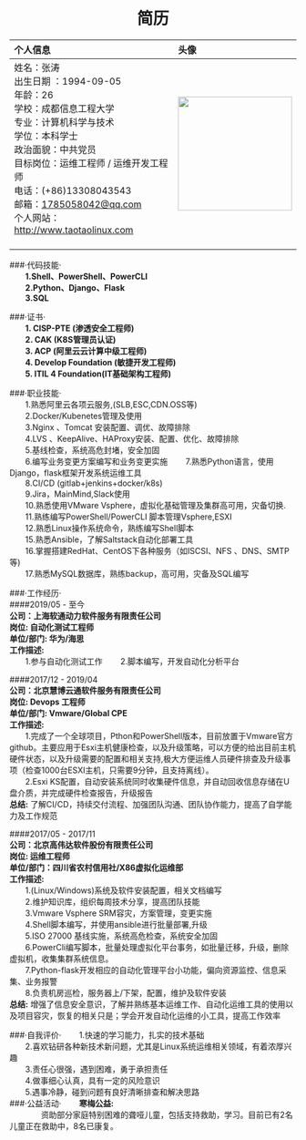 <center><h1><font face="STCAIYUN">简历</font></h1></center>  

| 个人信息 | 头像 |  
| :- | :- |  
| 姓名：张涛 <br>出生日期 ：1994-09-05<br>年龄：26<br>学校：成都信息工程大学<br>专业：计算机科学与技术<br>学位：本科学士<br>政治面貌：中共党员<br>目标岗位：运维工程师 / 运维开发工程师<br>电话：(+86)13308043543 <br>邮箱：1785058042@qq.com<br>个人网站：http://www.taotaolinux.com &#160; &#160; &#160; &#160;&#160; &#160; &#160; &#160;&#160; &#160; &#160; &#160; &#160; &#160; &#160; &#160;&#160; &#160; &#160; &#160;&#160; &#160; &#160; &#160;&#160; &#160; &#160; &#160;&#160; &#160; &#160; &#160;&#160; | <img src="../pictures/resume/resume.png" width="200"/> |  


  
###·代码技能·  
&#160; &#160; &#160; &#160;__1.Shell、PowerShell、PowerCLI__  
&#160; &#160; &#160; &#160;__2.Python、Django、Flask__  
&#160; &#160; &#160; &#160;__3.SQL__  

###·证书·  
&#160; &#160; &#160; &#160;__1. CISP-PTE (渗透安全工程师)__  
&#160; &#160; &#160; &#160;__2. CAK (K8S管理员认证)__  
&#160; &#160; &#160; &#160;__3. ACP (阿里云云计算中级工程师)__  
&#160; &#160; &#160; &#160;__4. Develop Foundation (敏捷开发工程师)__  
&#160; &#160; &#160; &#160;__5. ITIL 4 Foundation(IT基础架构工程师)__  
  
###·职业技能·  
&#160; &#160; &#160; &#160;1.熟悉阿里云各项云服务,(SLB,ESC,CDN.OSS等)  
&#160; &#160; &#160; &#160;2.Docker/Kubenetes管理及使用  
&#160; &#160; &#160; &#160;3.Nginx 、Tomcat 安装配置、调优、故障排除  
&#160; &#160; &#160; &#160;4.LVS 、KeepAlive、HAProxy安装、配置、优化、故障排除  
&#160; &#160; &#160; &#160;5.基线检查，系统高危封堵，安全加固  
&#160; &#160; &#160; &#160;6.编写业务变更方案编写和业务变更实施
&#160; &#160; &#160; &#160;7.熟悉Python语言，使用Django，flask框架开发系统运维工具   
&#160; &#160; &#160; &#160;8.CI/CD (gitlab+jenkins+docker/k8s)  
&#160; &#160; &#160; &#160;9.Jira，MainMind,Slack使用  
&#160; &#160; &#160; &#160;10.熟悉使用VMware Vsphere，虚拟化基础管理及集群高可用，灾备切换.  
&#160; &#160; &#160; &#160;11.熟练编写PowerShell/PowerCLI 脚本管理Vsphere,ESXI  
&#160; &#160; &#160; &#160;12.熟悉Linux操作系统命令，熟练编写Shell脚本     
&#160; &#160; &#160; &#160;15.熟悉Ansible，了解Saltstack自动化部署工具  
&#160; &#160; &#160; &#160;16.掌握搭建RedHat、CentOS下各种服务（如ISCSI、NFS 、DNS、SMTP等)  
&#160; &#160; &#160; &#160;17.熟悉MySQL数据库，熟练backup，高可用，灾备及SQL编写   


###·工作经历·  
####2019/05 - 至今  
__公司：上海软通动力软件服务有限责任公司__    
__岗位: 自动化测试工程师__  
__单位/部门: 华为/海思__  
__工作描述:__  
&#160; &#160; &#160; &#160;1.参与自动化测试工作
&#160; &#160; &#160; &#160;2.脚本编写，开发自动化分析平台

####2017/12 - 2019/04  
__公司：北京慧博云通软件服务有限责任公司__    
__岗位: Devops 工程师__  
__单位/部门: Vmware/Global CPE__  
__工作描述:__  
&#160; &#160; &#160; &#160;1.完成了一个全球项目，Pthon和PowerShell版本，目前放置于Vmware官方github。主要应用于Esxi主机健康检查，以及升级策略，可以方便的给出目前主机硬件状态，以及升级需要的配置和相关支持,极大方便运维人员硬件排查及升级事项（检查1000台ESXI主机，只需要9分钟，且支持离线）。  
&#160; &#160; &#160; &#160;2.Esxi KS配置，自动安装系统同时收集硬件信息，并自动回收信息存储在U盘介质，并完成硬件检查报告，升级报告  
__总结:__   了解CI/CD，持续交付流程、加强团队沟通、团队协作能力，提高了自学能力及工作规范  

####2017/05 - 2017/11  
__公司：北京高伟达软件股份有限责任公司__  
__岗位: 运维工程师__  
__单位/部门：四川省农村信用社/X86虚拟化运维部__  
__工作描述:__  
&#160; &#160; &#160; &#160;1.(Linux/Windows)系统及软件安装配置，相关文档编写  
&#160; &#160; &#160; &#160;2.维护知识库，组织每周技术分享，提高团队技能  
&#160; &#160; &#160; &#160;3.Vmware Vsphere SRM容灾，方案管理，变更实施  
&#160; &#160; &#160; &#160;4.Shell脚本编写，并使用ansible进行批量部署,升级  
&#160; &#160; &#160; &#160;5.ISO 27000 基线实施，系统高危检查，系统安全加固  
&#160; &#160; &#160; &#160;6.PowerCli编写脚本，批量处理虚拟化平台事务，如批量迁移，升级，删除虚拟机，收集集群系统信息。  
&#160; &#160; &#160; &#160;7.Python-flask开发相应的自动化管理平台小功能，偏向资源监控、信息采集、业务报警  
&#160; &#160; &#160; &#160;8.负责机房巡检，服务器上/下架，配置，维护及软件安装  
__总结:__ 增强了信息安全意识，了解并熟练基本运维工作、自动化运维工具的使用以及项目容灾，恢复的相关只是；学会开发自动化运维的小工具，提高工作效率    

###·自我评价·
&#160; &#160; &#160; &#160;1.快速的学习能力，扎实的技术基础  
&#160; &#160; &#160; &#160;2.喜欢钻研各种新技术新问题，尤其是Linux系统运维相关领域，有着浓厚兴趣  
&#160; &#160; &#160; &#160;3.责任心很强，遇到困难，勇于承担责任  
&#160; &#160; &#160; &#160;4.做事细心认真，具有一定的风险意识  
&#160; &#160; &#160; &#160;5.遇事冷静，碰到问题有良好清晰排查和解决思路  
###·公益活动·
&#160; &#160; &#160; &#160;__寒梅公益:__  
&#160; &#160; &#160; &#160;&#160; &#160; &#160; &#160;资助部分家庭特别困难的聋哑儿童，包括支持救助，学习。目前已有2名儿童正在救助中，8名已康复。  
